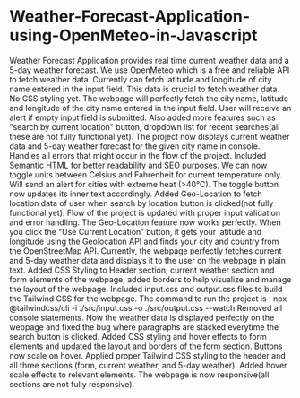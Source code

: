 # Weather-Forecast-Application-using-OpenMeteo-in-Javascript
Weather Forecast Application provides real time current weather data and a 5-day weather forecast.
We use OpenMeteo which is a free and reliable API to fetch weather data. Currently can fetch latitude and longitude of city name entered in the input field. This data is crucial to fetch weather data. No CSS styling yet.
The webpage will perfectly fetch the city name, latitude and longitude of the city name entered in the input field. User will receive an alert if empty input field is submitted. Also added more features such as "search by current location" button, dropdown list for recent searches(all these are not fully functional yet).
The project now displays current weather data and 5-day weather forecast for the given city name in console. Handles all errors that might occur in the flow of the project.
Included Semantic HTML for better readability and SEO purposes.
We can now toggle units between Celsius and Fahrenheit for current temperature only. Will send an alert for cities with extreme heat (>40°C).
The toggle button now updates its inner text accordingly.
Added Geo-Location to fetch location data of user when search by location button is clicked(not fully functional yet). Flow of the project is updated with proper input validation and error handling.
The Geo-Location feature now works perfectly. When you click the “Use Current Location” button, it gets your latitude and longitude using the Geolocation API and finds your city and country from the OpenStreetMap API.
Currently, the webpage perfectly fetches current and 5-day weather data and displays it to the user on the webpage in plain text.
Added CSS Styling to Header section, current weather section and form elements of the webpage, added borders to help visualize and manage the layout of the webpage.
Included input.css and output.css files to build the Tailwind CSS for the webpage. The command to run the project is :
npx @tailwindcss/cli -i ./src/input.css -o ./src/output.css --watch
Removed all console statements. Now the weather data is displayed perfectly on the webpage and fixed the bug where paragraphs are stacked everytime the search button is clicked.
Added CSS styling and hover effects to form elements and updated the layout and borders of the form section. Buttons now scale on hover.
Applied proper Tailwind CSS styling to the header and all three sections (form, current weather, and 5-day weather). Added hover scale effects to relevant elements. The webpage is now responsive(all sections are not fully responsive).
